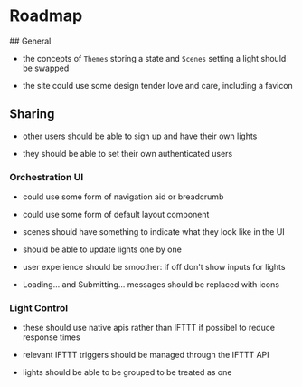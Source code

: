 # Roadmap

## General

- the concepts of `Themes` storing a state and `Scenes` setting a light should be swapped

- the site could use some design tender love and care, including a favicon


## Sharing

- other users should be able to sign up and have their own lights

- they should be able to set their own authenticated users


### Orchestration UI

- could use some form of navigation aid or breadcrumb

- could use some form of default layout component

- scenes should have something to indicate what they look like in the UI

- should be able to update lights one by one

- user experience should be smoother: if off don't show inputs for lights

- Loading... and Submitting... messages should be replaced with icons


### Light Control

- these should use native apis rather than IFTTT if possibel to reduce response times

- relevant IFTTT triggers should be managed through the IFTTT API

- lights should be able to be grouped to be treated as one